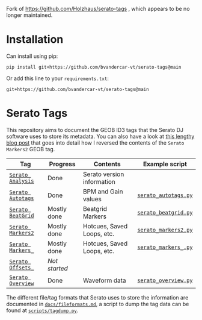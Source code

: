 Fork of https://github.com/Holzhaus/serato-tags , which appears to be no longer maintained.

# Installation

Can install using pip:

`pip install git+https://github.com/bvandercar-vt/serato-tags@main`

Or add this line to your `requirements.txt`:

`git+https://github.com/bvandercar-vt/serato-tags@main`

# Serato Tags

This repository aims to document the GEOB ID3 tags that the Serato DJ software uses to store its metadata.
You can also have a look at [this lengthy blog post](https://homepage.ruhr-uni-bochum.de/jan.holthuis/posts/reversing-seratos-geob-tags) that goes into detail how I reversed the contents of the `Serato Markers2` GEOB tag.

| Tag                                          | Progress      | Contents                   | Example script
| -------------------------------------------- | ------------- | -------------------------- | --------------
| [`Serato Analysis`](docs/serato_analysis.md) | Done          | Serato version information |
| [`Serato Autotags`](docs/serato_autotags.md) | Done          | BPM and Gain values        | [`serato_autotags.py`](scripts/serato_autotags.py)
| [`Serato BeatGrid`](docs/serato_beatgrid.md) | Mostly done   | Beatgrid Markers           | [`serato_beatgrid.py`](scripts/serato_beatgrid.py)
| [`Serato Markers2`](docs/serato_markers2.md) | Mostly done   | Hotcues, Saved Loops, etc. | [`serato_markers2.py`](scripts/serato_markers2.py)
| [`Serato Markers_`](docs/serato_markers_.md) | Mostly done   | Hotcues, Saved Loops, etc. | [`serato_markers_.py`](scripts/serato_markers_.py)
| [`Serato Offsets_`](docs/serato_offsets_.md) | *Not started* |                            |
| [`Serato Overview`](docs/serato_overview.md) | Done          | Waveform data              | [`serato_overview.py`](scripts/serato_overview.py)

The different file/tag formats that Serato uses to store the information are documented in [`docs/fileformats.md`](docs/fileformats.md), a script to dump the tag data can be found at [`scripts/tagdump.py`](scripts/tagdump.py).
